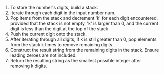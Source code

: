 1. To store the number's digits, build a stack.
2. Iterate through each digit in the input number num.
3. Pop items from the stack and decrement 'k' for each digit encountered, provided that the stack is not empty, 'k' is larger than 0, and the current digit is less than the digit at the top of the stack
4. Push the current digit onto the stack.
5. After iterating through all digits, if k is still greater than 0, pop elements from the stack k times to remove remaining digits.
6. Construct the result string from the remaining digits in the stack. Ensure leading zeroes are not included.
7. Return the resulting string as the smallest possible integer after removing k digits.
